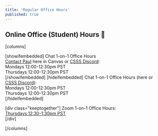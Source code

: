 ```yaml
---
title: 'Regular Office Hours'
published: true
---
```


## Online Office (Student) Hours 🏫

[columns]

[showifembedded]
Chat 1-on-1 Office Hours  
[Contact Paul](https://canvas.sfu.ca/courses/61465/external_tools/21638) here in Canvas or [CSSS Discord](https://t.co/GZQUc6iVjS):   
Mondays 12:00-12:30pm PST  
Thursdays 12:00-12:30pm PST  
[/showifembedded]
[hideifembedded]
Chat 1-on-1 Office Hours (here or [CSSS Discord](https://t.co/GZQUc6iVjS)):  
Mondays 12:00-12:30pm PST  
Thursdays 12:00-12:30pm PST  
[/hideifembedded]


[div class="keeptogether"]
Zoom 1-on-1 Office Hours:  
[Thursdays 12:30-1:30pm PST](https://www2.cs.sfu.ca/CourseCentral/363/paulh/1-on-1-office-hours/)  
[/div]

[/columns]

